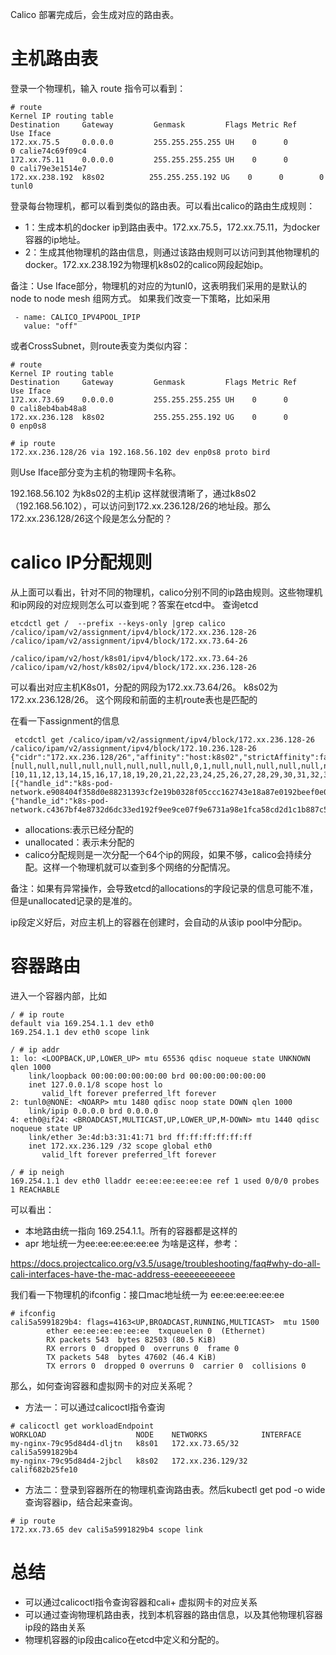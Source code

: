 Calico 部署完成后，会生成对应的路由表。
# 主机路由表
登录一个物理机，输入 route 指令可以看到：
```
# route
Kernel IP routing table
Destination     Gateway         Genmask         Flags Metric Ref    Use Iface
172.xx.75.5     0.0.0.0         255.255.255.255 UH    0      0        0 calie74c69f09c4
172.xx.75.11    0.0.0.0         255.255.255.255 UH    0      0        0 cali79e3e1514e7
172.xx.238.192  k8s02          255.255.255.192 UG    0      0        0 tunl0
```

登录每台物理机，都可以看到类似的路由表。可以看出calico的路由生成规则：
- 1：生成本机的docker ip到路由表中。172.xx.75.5，172.xx.75.11，为docker容器的ip地址。
- 2：生成其他物理机的路由信息，则通过该路由规则可以访问到其他物理机的docker。172.xx.238.192为物理机k8s02的calico网段起始ip。

备注：Use Iface部分，物理机的对应的为tunl0，这表明我们采用的是默认的node to node mesh 组网方式。
如果我们改变一下策略，比如采用
```
 - name: CALICO_IPV4POOL_IPIP 
   value: "off" 
```
或者CrossSubnet，则route表变为类似内容：

```
# route
Kernel IP routing table
Destination     Gateway         Genmask         Flags Metric Ref    Use Iface
172.xx.73.69    0.0.0.0         255.255.255.255 UH    0      0        0 cali8eb4bab48a8
172.xx.236.128  k8s02           255.255.255.192 UG    0      0        0 enp0s8

# ip route
172.xx.236.128/26 via 192.168.56.102 dev enp0s8 proto bird
```
则Use Iface部分变为主机的物理网卡名称。

192.168.56.102 为k8s02的主机ip
这样就很清晰了，通过k8s02（192.168.56.102），可以访问到172.xx.236.128/26的地址段。那么172.xx.236.128/26这个段是怎么分配的？

# calico IP分配规则
从上面可以看出，针对不同的物理机，calico分别不同的ip路由规则。这些物理机和ip网段的对应规则怎么可以查到呢？答案在etcd中。
查询etcd
```
etcdctl get /  --prefix --keys-only |grep calico
/calico/ipam/v2/assignment/ipv4/block/172.xx.236.128-26
/calico/ipam/v2/assignment/ipv4/block/172.xx.73.64-26

/calico/ipam/v2/host/k8s01/ipv4/block/172.xx.73.64-26
/calico/ipam/v2/host/k8s02/ipv4/block/172.xx.236.128-26
```
可以看出对应主机K8s01，分配的网段为172.xx.73.64/26。
k8s02为172.xx.236.128/26。
这个网段和前面的主机route表也是匹配的

在看一下assignment的信息
```
 etcdctl get /calico/ipam/v2/assignment/ipv4/block/172.xx.236.128-26
/calico/ipam/v2/assignment/ipv4/block/172.10.236.128-26
{"cidr":"172.xx.236.128/26","affinity":"host:k8s02","strictAffinity":false,"allocations":[null,null,null,null,null,null,null,null,0,1,null,null,null,null,null,null,null,null,null,null,null,null,null,null,null,null,null,null,null,null,null,null,null,null,null,null,null,null,null,null,null,null,null,null,null,null,null,null,null,null,null,null,null,null,null,null,null,null,null,null,null,null,null,null],"unallocated":[10,11,12,13,14,15,16,17,18,19,20,21,22,23,24,25,26,27,28,29,30,31,32,33,34,35,36,37,38,39,40,41,42,43,44,45,46,47,48,49,50,51,52,53,54,55,56,57,58,59,60,61,62,63,1,0,2,3,4,5,6,7],"attributes":[{"handle_id":"k8s-pod-network.e908404f358d0e88231393cf2e19b0328f05ccc162743e18a87e0192beef0e0d","secondary":null},{"handle_id":"k8s-pod-network.c4367bf4e8732d6dc33ed192f9ee9ce07f9e6731a98e1fca58cd2d1c1b887c5c","secondary":null}]}
```
- allocations:表示已经分配的
- unallocated：表示未分配的
- calico分配规则是一次分配一个64个ip的网段，如果不够，calico会持续分配。这样一个物理机就可以查到多个网络的分配情况。

备注：如果有异常操作，会导致etcd的allocations的字段记录的信息可能不准，但是unallocated记录的是准的。

ip段定义好后，对应主机上的容器在创建时，会自动的从该ip pool中分配ip。

# 容器路由
进入一个容器内部，比如
```
/ # ip route
default via 169.254.1.1 dev eth0 
169.254.1.1 dev eth0 scope link 

/ # ip addr
1: lo: <LOOPBACK,UP,LOWER_UP> mtu 65536 qdisc noqueue state UNKNOWN qlen 1000
    link/loopback 00:00:00:00:00:00 brd 00:00:00:00:00:00
    inet 127.0.0.1/8 scope host lo
       valid_lft forever preferred_lft forever
2: tunl0@NONE: <NOARP> mtu 1480 qdisc noop state DOWN qlen 1000
    link/ipip 0.0.0.0 brd 0.0.0.0
4: eth0@if24: <BROADCAST,MULTICAST,UP,LOWER_UP,M-DOWN> mtu 1440 qdisc noqueue state UP 
    link/ether 3e:4d:b3:31:41:71 brd ff:ff:ff:ff:ff:ff
    inet 172.xx.236.129 /32 scope global eth0
       valid_lft forever preferred_lft forever

/ # ip neigh
169.254.1.1 dev eth0 lladdr ee:ee:ee:ee:ee:ee ref 1 used 0/0/0 probes 1 REACHABLE

```
可以看出：
- 本地路由统一指向 169.254.1.1。所有的容器都是这样的
- apr 地址统一为ee:ee:ee:ee:ee:ee
为啥是这样，参考：

https://docs.projectcalico.org/v3.5/usage/troubleshooting/faq#why-do-all-cali-interfaces-have-the-mac-address-eeeeeeeeeeee

我们看一下物理机的ifconfig：接口mac地址统一为 ee:ee:ee:ee:ee:ee
```
# ifconfig
cali5a5991829b4: flags=4163<UP,BROADCAST,RUNNING,MULTICAST>  mtu 1500
        ether ee:ee:ee:ee:ee:ee  txqueuelen 0  (Ethernet)
        RX packets 543  bytes 82503 (80.5 KiB)
        RX errors 0  dropped 0  overruns 0  frame 0
        TX packets 548  bytes 47602 (46.4 KiB)
        TX errors 0  dropped 0 overruns 0  carrier 0  collisions 0
```

那么，如何查询容器和虚拟网卡的对应关系呢？
- 方法一：可以通过calicoctl指令查询
```
# calicoctl get workloadEndpoint
WORKLOAD                    NODE    NETWORKS            INTERFACE
my-nginx-79c95d84d4-dljtn   k8s01   172.xx.73.65/32     cali5a5991829b4
my-nginx-79c95d84d4-2jbcl   k8s02   172.xx.236.129/32   calif682b25fe10

```
- 方法二：登录到容器所在的物理机查询路由表。然后kubectl get pod -o wide 查询容器ip，结合起来查询。
```
# ip route
172.xx.73.65 dev cali5a5991829b4 scope link
```

# 总结
- 可以通过calicoctl指令查询容器和cali+ 虚拟网卡的对应关系
- 可以通过查询物理机路由表，找到本机容器的路由信息，以及其他物理机容器ip段的路由关系
- 物理机容器的ip段由calico在etcd中定义和分配的。

